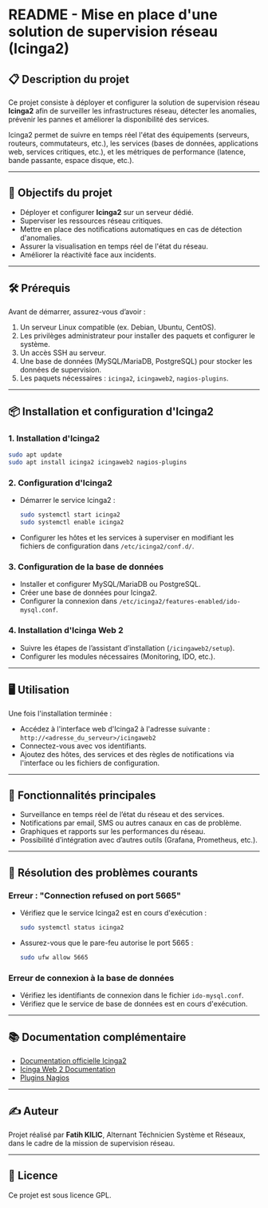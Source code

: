 # README - Mise en place d'une solution de supervision réseau (Icinga2)

## 📋 Description du projet  
Ce projet consiste à déployer et configurer la solution de supervision réseau **Icinga2** afin de surveiller les infrastructures réseau, détecter les anomalies, prévenir les pannes et améliorer la disponibilité des services.  

Icinga2 permet de suivre en temps réel l'état des équipements (serveurs, routeurs, commutateurs, etc.), les services (bases de données, applications web, services critiques, etc.), et les métriques de performance (latence, bande passante, espace disque, etc.).

---

## 🎯 Objectifs du projet  
- Déployer et configurer **Icinga2** sur un serveur dédié.  
- Superviser les ressources réseau critiques.  
- Mettre en place des notifications automatiques en cas de détection d'anomalies.  
- Assurer la visualisation en temps réel de l'état du réseau.  
- Améliorer la réactivité face aux incidents.

---

## 🛠️ Prérequis  
Avant de démarrer, assurez-vous d’avoir :  
1. Un serveur Linux compatible (ex. Debian, Ubuntu, CentOS).  
2. Les privilèges administrateur pour installer des paquets et configurer le système.  
3. Un accès SSH au serveur.  
4. Une base de données (MySQL/MariaDB, PostgreSQL) pour stocker les données de supervision.  
5. Les paquets nécessaires : `icinga2`, `icingaweb2`, `nagios-plugins`.  

---

## 📦 Installation et configuration d'Icinga2  

### 1. **Installation d'Icinga2**
   ```bash
   sudo apt update
   sudo apt install icinga2 icingaweb2 nagios-plugins
   ```

### 2. **Configuration d'Icinga2**
   - Démarrer le service Icinga2 :  
     ```bash
     sudo systemctl start icinga2
     sudo systemctl enable icinga2
     ```
   - Configurer les hôtes et les services à superviser en modifiant les fichiers de configuration dans `/etc/icinga2/conf.d/`.

### 3. **Configuration de la base de données**
   - Installer et configurer MySQL/MariaDB ou PostgreSQL.  
   - Créer une base de données pour Icinga2.  
   - Configurer la connexion dans `/etc/icinga2/features-enabled/ido-mysql.conf`.

### 4. **Installation d'Icinga Web 2**
   - Suivre les étapes de l’assistant d’installation (`/icingaweb2/setup`).  
   - Configurer les modules nécessaires (Monitoring, IDO, etc.).

---

## 🖥️ Utilisation  
Une fois l'installation terminée :  
- Accédez à l'interface web d'Icinga2 à l'adresse suivante :  
  `http://<adresse_du_serveur>/icingaweb2`  
- Connectez-vous avec vos identifiants.  
- Ajoutez des hôtes, des services et des règles de notifications via l'interface ou les fichiers de configuration.

---

## 🔧 Fonctionnalités principales  
- Surveillance en temps réel de l’état du réseau et des services.  
- Notifications par email, SMS ou autres canaux en cas de problème.  
- Graphiques et rapports sur les performances du réseau.  
- Possibilité d’intégration avec d’autres outils (Grafana, Prometheus, etc.).

---

## 🚨 Résolution des problèmes courants  
### Erreur : "Connection refused on port 5665"  
- Vérifiez que le service Icinga2 est en cours d'exécution :  
  ```bash
  sudo systemctl status icinga2
  ```
- Assurez-vous que le pare-feu autorise le port 5665 :  
  ```bash
  sudo ufw allow 5665
  ```

### Erreur de connexion à la base de données  
- Vérifiez les identifiants de connexion dans le fichier `ido-mysql.conf`.  
- Vérifiez que le service de base de données est en cours d'exécution.

---

## 📚 Documentation complémentaire  
- [Documentation officielle Icinga2](https://icinga.com/docs/icinga2/latest/)  
- [Icinga Web 2 Documentation](https://icinga.com/docs/icingaweb2/latest/)  
- [Plugins Nagios](https://www.nagios-plugins.org/)  

---

## ✍️ Auteur  
Projet réalisé par **Fatih KILIC**, Alternant Téchnicien Système et Réseaux, dans le cadre de la mission de supervision réseau.

---

## 📄 Licence  
Ce projet est sous licence GPL.
